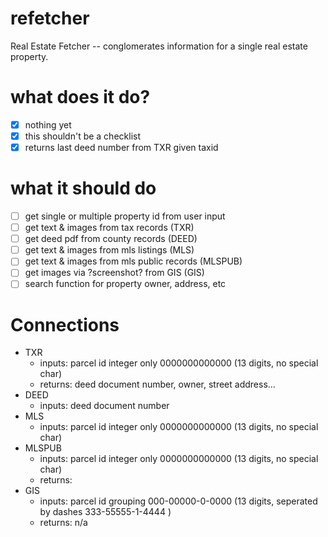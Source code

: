# refetcher
Real Estate Fetcher -- conglomerates information for a single real estate property.

# what does it do?
- [X] nothing yet
- [X] this shouldn't be a checklist
- [X] returns last deed number from TXR given taxid

# what it should do
- [ ] get single or multiple property id from user input
- [ ] get text & images from tax records (TXR)
- [ ] get deed pdf from county records (DEED)
- [ ] get text & images from mls listings (MLS)
- [ ] get text & images from mls public records (MLSPUB)
- [ ] get images via ?screenshot? from GIS (GIS)
- [ ] search function for property owner, address, etc

# Connections
* TXR 
    * inputs: parcel id integer only 0000000000000 (13 digits, no special char)
    * returns: deed document number, owner, street address...
* DEED 
    * inputs: deed document number
* MLS 
    * inputs: parcel id integer only 0000000000000 (13 digits, no special char)
* MLSPUB
    * inputs: parcel id integer only 0000000000000 (13 digits, no special char)
    * returns: 
* GIS
    * inputs: parcel id grouping 000-00000-0-0000 (13 digits, seperated by dashes 333-55555-1-4444 )
    * returns: n/a